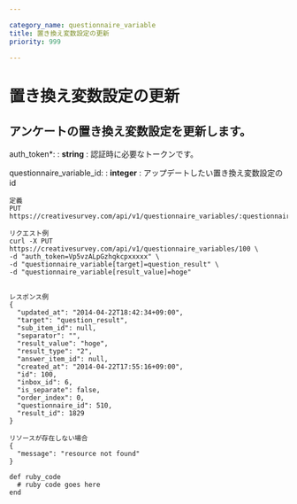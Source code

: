```yaml
---

category_name: questionnaire_variable
title: 置き換え変数設定の更新
priority: 999

---
```


# 置き換え変数設定の更新

## アンケートの置き換え変数設定を更新します。

auth_token*:
: __string__
: 認証時に必要なトークンです。

questionnaire_variable_id:
: __integer__
: アップデートしたい置き換え変数設定のid

~~~
定義
PUT https://creativesurvey.com/api/v1/questionnaire_variables/:questionnaire_variable_id

リクエスト例
curl -X PUT https://creativesurvey.com/api/v1/questionnaire_variables/100 \
-d "auth_token=Vp5vzALpGzhqkcpxxxxx" \
-d "questionnaire_variable[target]=question_result" \
-d "questionnaire_variable[result_value]=hoge"


レスポンス例
{
  "updated_at": "2014-04-22T18:42:34+09:00",
  "target": "question_result",
  "sub_item_id": null,
  "separator": "",
  "result_value": "hoge",
  "result_type": "2",
  "answer_item_id": null,
  "created_at": "2014-04-22T17:55:16+09:00",
  "id": 100,
  "inbox_id": 6,
  "is_separate": false,
  "order_index": 0,
  "questionnaire_id": 510,
  "result_id": 1829
}

リソースが存在しない場合
{
  "message": "resource not found"
}
~~~

~~~
def ruby_code
  # ruby code goes here
end
~~~

